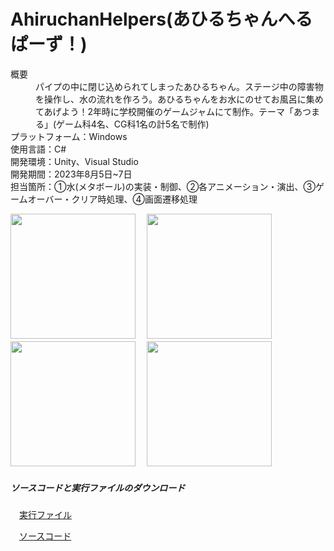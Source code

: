 # AhiruchanHelpers(あひるちゃんへるぱーず！)

<dl>
  <dt>概要</dt>
  <dd>パイプの中に閉じ込められてしまったあひるちゃん。ステージ中の障害物を操作し、水の流れを作ろう。あひるちゃんをお水にのせてお風呂に集めてあげよう！2年時に学校開催のゲームジャムにて制作。テーマ「あつまる」(ゲーム科4名、CG科1名の計5名で制作)</dd>

  <dt>プラットフォーム：Windows</dt>
  <dt>使用言語：C#</dt>
  <dt>開発環境：Unity、Visual Studio</dt>
  <dt>開発期間：2023年8月5日~7日</dt>
  <dt>担当箇所：①水(メタボール)の実装・制御、②各アニメーション・演出、③ゲームオーバー・クリア時処理、④画面遷移処理</dt>
</dl>


<img src="https://github.com/user-attachments/assets/6dcb8343-2f2c-43c9-a7c1-638b4bf165d5" height="200">
　<img src="https://github.com/user-attachments/assets/7269613e-fd72-4277-bed0-3f1ce99a3f9a" height="200">
<img src="https://github.com/user-attachments/assets/e26b1789-81cd-477f-8067-b8c2f63ce22d" height="200">
　<img src="https://github.com/user-attachments/assets/57901c7c-be21-4cad-9fbd-93f2ead82034" height="200">


##### ソースコードと実行ファイルのダウンロード
　[実行ファイル](https://drive.google.com/file/d/1IvMbxV5hK-f99-BRPKYlKSuZRjev-dNq/view?usp=drive_link)

　[ソースコード](https://github.com/Kawahara-Rina/AhiruchanHelpers/archive/refs/heads/main.zip)
